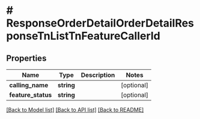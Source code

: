 # # ResponseOrderDetailOrderDetailResponseTnListTnFeatureCallerId

## Properties

Name | Type | Description | Notes
------------ | ------------- | ------------- | -------------
**calling_name** | **string** |  | [optional]
**feature_status** | **string** |  | [optional]

[[Back to Model list]](../../README.md#models) [[Back to API list]](../../README.md#endpoints) [[Back to README]](../../README.md)
